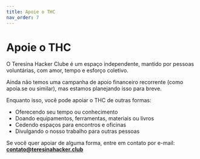 ```yaml
---
title: Apoie o THC
nav_order: 7
---
```


# Apoie o THC

O Teresina Hacker Clube é um espaço independente, mantido por pessoas voluntárias, com amor, tempo e esforço coletivo.

Ainda não temos uma campanha de apoio financeiro recorrente (como apoia.se ou similar), mas estamos planejando isso para breve.

Enquanto isso, você pode apoiar o THC de outras formas:

- Oferecendo seu tempo ou conhecimento
- Doando equipamentos, ferramentas, materiais ou livros
- Cedendo espaços para encontros e oficinas
- Divulgando o nosso trabalho para outras pessoas

Se você quer apoiar de alguma forma, entre em contato por e-mail: [**contato@teresinahacker.club**](mailto:contato@teresinahacker.club)
